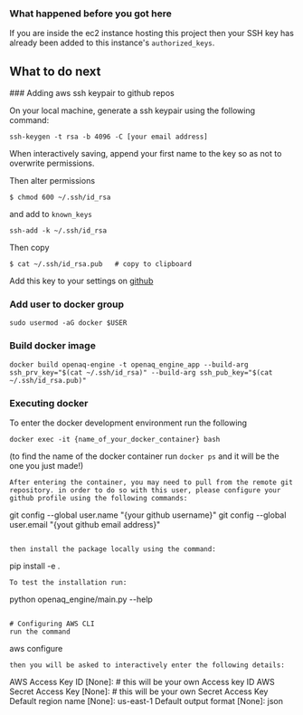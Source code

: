 ### What happened before you got here
If you are inside the ec2 instance hosting this project then your SSH key has already been added to this instance's `authorized_keys`.

## What to do next

### Adding aws ssh keypair to github repos 

On your local machine, generate a ssh keypair using the following command:
```
ssh-keygen -t rsa -b 4096 -C [your email address]
```
When interactively saving, append your first name to the key so as not to overwrite permissions.

Then alter permissions
```
$ chmod 600 ~/.ssh/id_rsa
```
and add to `known_keys`
```
ssh-add -k ~/.ssh/id_rsa
```

Then copy
```
$ cat ~/.ssh/id_rsa.pub   # copy to clipboard
```

Add this key to your settings on [github](https://docs.github.com/en/authentication/connecting-to-github-with-ssh/adding-a-new-ssh-key-to-your-github-account) 


### Add user to docker group
```
sudo usermod -aG docker $USER
```

### Build docker image
```
docker build openaq-engine -t openaq_engine_app --build-arg ssh_prv_key="$(cat ~/.ssh/id_rsa)" --build-arg ssh_pub_key="$(cat ~/.ssh/id_rsa.pub)"
```

### Executing docker 
To enter the docker development environment run the following 
```
docker exec -it {name_of_your_docker_container} bash
```
(to find the name of the docker container run `docker ps` and it will be the one you just made!)

```
After entering the container, you may need to pull from the remote git repository. in order to do so with this user, please configure your github profile using the following commands:
```
git config --global user.name "{your github username}"
git config --global user.email "{yout github email address}"
```

then install the package locally using the command:
```
pip install -e .
```
To test the installation run:
```
python openaq_engine/main.py --help
```

# Configuring AWS CLI
run the command 
```
aws configure
```
then you will be asked to interactively enter the following details:
```
AWS Access Key ID [None]: # this will be your own Access key ID
AWS Secret Access Key [None]: # this will be your own Secret Access Key
Default region name [None]: us-east-1
Default output format [None]: json
```


